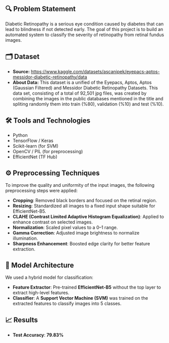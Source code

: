 
## 🔍 Problem Statement
Diabetic Retinopathy is a serious eye condition caused by diabetes that can lead to blindness if not detected early. The goal of this project is to build an automated system to classify the severity of retinopathy from retinal fundus images.

## 🗂 Dataset
- **Source:** https://www.kaggle.com/datasets/ascanipek/eyepacs-aptos-messidor-diabetic-retinopathy/data
- **About Data:** This dataset is a unified of the Eyepacs, Aptos, Aptos (Gaussian Filtered) and Messidor Diabetic Retinopathy Datasets. This data set, consisting of a total of 92,501 jpg files, was created by combining the images in the public databases mentioned in the title and spliting randomly them into train (%80), validation (%10) and test (%10).

## 🛠 Tools and Technologies
- Python
- TensorFlow / Keras
- Scikit-learn (for SVM)
- OpenCV / PIL (for preprocessing)
- EfficientNet (TF Hub)
  
## ⚙️ Preprocessing Techniques
To improve the quality and uniformity of the input images, the following preprocessing steps were applied:
- **Cropping**: Removed black borders and focused on the retinal region.
- **Resizing**: Standardized all images to a fixed input shape suitable for EfficientNet-B5.
- **CLAHE (Contrast Limited Adaptive Histogram Equalization)**: Applied to enhance contrast on selected images.
- **Normalization**: Scaled pixel values to a 0–1 range.
- **Gamma Correction**: Adjusted image brightness to normalize illumination.
- **Sharpness Enhancement**: Boosted edge clarity for better feature extraction.

## 🧠 Model Architecture
We used a hybrid model for classification:
- **Feature Extractor**: Pre-trained **EfficientNet-B5** without the top layer to extract high-level features.
- **Classifier**: A **Support Vector Machine (SVM)** was trained on the extracted features to classify images into 5 classes.

## 📈 Results
- **Test Accuracy**: **79.83%**





